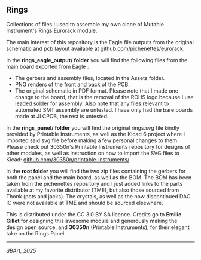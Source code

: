 Rings
--------

Collections of files I used to assemble my own clone of Mutable Instrument's Rings Eurorack module.

The main interest of this repository is the Eagle file outputs from the original schematic and pcb layout available at [github.com/pichenettes/eurorack](https://github.com/pichenettes/eurorack/).


In the **rings_eagle_output/ folder** you will find the following files from the main board exported from Eagle :
- The gerbers and assembly files, located in the Assets folder.
- PNG renders of the front and back of the PCB.
- The original schematic in PDF format.
Please note that I made one change to the board, that is the removal of the ROHS logo because I use leaded solder for assembly.
Also note that any files relevant to automated SMT assembly are untested. I have only had the bare boards made at JLCPCB, the rest is untested.

In the **rings_panel/ folder** you will find the original rings.svg file kindly provided by Printable Instruments, as well as the Kicad 6 project where I imported said svg file before making a few personal changes to them. Please check out 30350n's Printable Instruments repository for designs of other modules, as well as instruction on how to import the SVG files to Kicad: [github.com/30350n/printable-instruments/](https://github.com/30350n/printable-instruments/)

In the **root folder** you will find the two zip files containing the gerbers for both the panel and the main board, as well as the BOM. The BOM has been taken from the pichenettes repository and I just added links to the parts available at my favorite distributor (TME), but also those sourced from Thonk (pots and jacks). The crystals, as well as the now discontinued DAC IC were not available at TME and should be sourced elsewhere.

This is distributed under the CC 3.0 BY SA licence. Credits go to **Emilie Gillet** for designing this awesome module and generously making the design open source, and **30350n** (Printable Instruments), for their elegant take on the Rings Panel.

--------
*dBArt, 2025*
